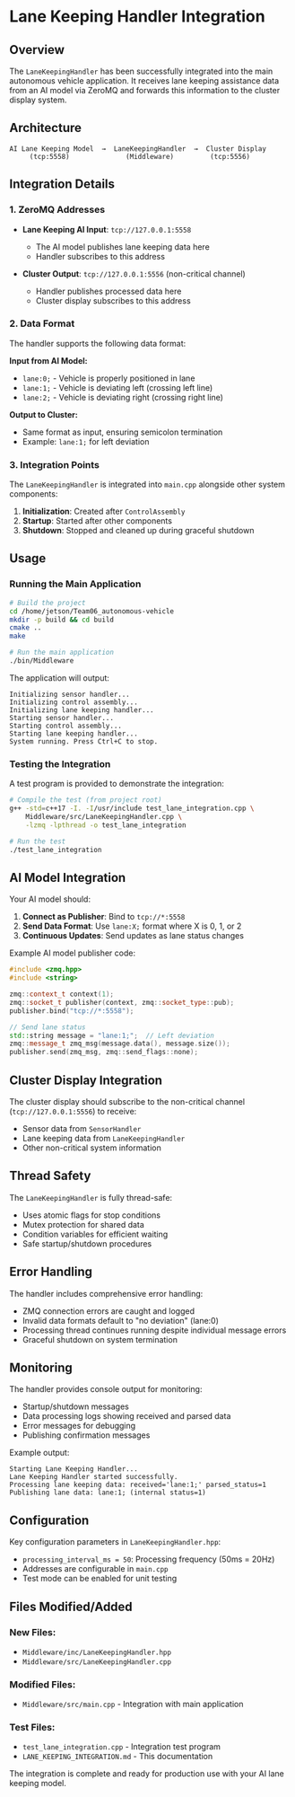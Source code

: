 # Lane Keeping Handler Integration

## Overview

The `LaneKeepingHandler` has been successfully integrated into the main autonomous vehicle application. It receives lane keeping assistance data from an AI model via ZeroMQ and forwards this information to the cluster display system.

## Architecture

```
AI Lane Keeping Model  →  LaneKeepingHandler  →  Cluster Display
     (tcp:5558)              (Middleware)         (tcp:5556)
```

## Integration Details

### 1. ZeroMQ Addresses

- **Lane Keeping AI Input**: `tcp://127.0.0.1:5558`
  - The AI model publishes lane keeping data here
  - Handler subscribes to this address

- **Cluster Output**: `tcp://127.0.0.1:5556` (non-critical channel)
  - Handler publishes processed data here
  - Cluster display subscribes to this address

### 2. Data Format

The handler supports the following data format:

**Input from AI Model:**
- `lane:0;` - Vehicle is properly positioned in lane
- `lane:1;` - Vehicle is deviating left (crossing left line)
- `lane:2;` - Vehicle is deviating right (crossing right line)

**Output to Cluster:**
- Same format as input, ensuring semicolon termination
- Example: `lane:1;` for left deviation

### 3. Integration Points

The `LaneKeepingHandler` is integrated into `main.cpp` alongside other system components:

1. **Initialization**: Created after `ControlAssembly`
2. **Startup**: Started after other components
3. **Shutdown**: Stopped and cleaned up during graceful shutdown

## Usage

### Running the Main Application

```bash
# Build the project
cd /home/jetson/Team06_autonomous-vehicle
mkdir -p build && cd build
cmake ..
make

# Run the main application
./bin/Middleware
```

The application will output:
```
Initializing sensor handler...
Initializing control assembly...
Initializing lane keeping handler...
Starting sensor handler...
Starting control assembly...
Starting lane keeping handler...
System running. Press Ctrl+C to stop.
```

### Testing the Integration

A test program is provided to demonstrate the integration:

```bash
# Compile the test (from project root)
g++ -std=c++17 -I. -I/usr/include test_lane_integration.cpp \
    Middleware/src/LaneKeepingHandler.cpp \
    -lzmq -lpthread -o test_lane_integration

# Run the test
./test_lane_integration
```

## AI Model Integration

Your AI model should:

1. **Connect as Publisher**: Bind to `tcp://*:5558`
2. **Send Data Format**: Use `lane:X;` format where X is 0, 1, or 2
3. **Continuous Updates**: Send updates as lane status changes

Example AI model publisher code:
```cpp
#include <zmq.hpp>
#include <string>

zmq::context_t context(1);
zmq::socket_t publisher(context, zmq::socket_type::pub);
publisher.bind("tcp://*:5558");

// Send lane status
std::string message = "lane:1;";  // Left deviation
zmq::message_t zmq_msg(message.data(), message.size());
publisher.send(zmq_msg, zmq::send_flags::none);
```

## Cluster Display Integration

The cluster display should subscribe to the non-critical channel (`tcp://127.0.0.1:5556`) to receive:
- Sensor data from `SensorHandler`
- Lane keeping data from `LaneKeepingHandler`
- Other non-critical system information

## Thread Safety

The `LaneKeepingHandler` is fully thread-safe:
- Uses atomic flags for stop conditions
- Mutex protection for shared data
- Condition variables for efficient waiting
- Safe startup/shutdown procedures

## Error Handling

The handler includes comprehensive error handling:
- ZMQ connection errors are caught and logged
- Invalid data formats default to "no deviation" (lane:0)
- Processing thread continues running despite individual message errors
- Graceful shutdown on system termination

## Monitoring

The handler provides console output for monitoring:
- Startup/shutdown messages
- Data processing logs showing received and parsed data
- Error messages for debugging
- Publishing confirmation messages

Example output:
```
Starting Lane Keeping Handler...
Lane Keeping Handler started successfully.
Processing lane keeping data: received='lane:1;' parsed_status=1
Publishing lane data: lane:1; (internal status=1)
```

## Configuration

Key configuration parameters in `LaneKeepingHandler.hpp`:
- `processing_interval_ms = 50`: Processing frequency (50ms = 20Hz)
- Addresses are configurable in `main.cpp`
- Test mode can be enabled for unit testing

## Files Modified/Added

### New Files:
- `Middleware/inc/LaneKeepingHandler.hpp`
- `Middleware/src/LaneKeepingHandler.cpp`

### Modified Files:
- `Middleware/src/main.cpp` - Integration with main application

### Test Files:
- `test_lane_integration.cpp` - Integration test program
- `LANE_KEEPING_INTEGRATION.md` - This documentation

The integration is complete and ready for production use with your AI lane keeping model.
